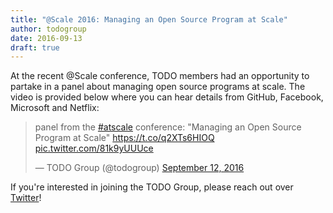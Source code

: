 ```yaml
---
title: "@Scale 2016: Managing an Open Source Program at Scale"
author: todogroup
date: 2016-09-13
draft: true
---
```


At the recent @Scale conference, TODO members had an opportunity to partake in a
panel about managing open source programs at scale. The video is provided below
where you can hear details from GitHub, Facebook, Microsoft and Netflix:

<blockquote class="twitter-tweet" data-lang="en"><p lang="en" dir="ltr">panel from the <a href="https://twitter.com/hashtag/atscale?src=hash">#atscale</a> conference: &quot;Managing an Open Source Program at Scale&quot; <a href="https://t.co/q2XTs6HIOQ">https://t.co/q2XTs6HIOQ</a> <a href="https://t.co/81k9yUUUce">pic.twitter.com/81k9yUUUce</a></p>&mdash; TODO Group (@todogroup) <a href="https://twitter.com/todogroup/status/775341893450207232">September 12, 2016</a></blockquote>
<script async src="//platform.twitter.com/widgets.js" charset="utf-8"></script>

If you're interested in joining the TODO Group, please reach out over [Twitter](https://twitter.com/todogroup)!
